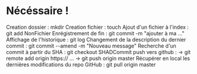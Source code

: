 # Nécéssaire ! 
Creation dossier : mkdir 
Creation fichier : touch 
Ajout d'un fichier à l'index : git add NonFichier 
Enrégistrement de fin : git commit -m "ajouter à ma ..."
Affichage de l'historique : git log 
Changement de la description du dernier commit : git commit --amend -m "Nouveau message"
Recherche d'un commit à partir du SHA : git checkout SHADCommit
push vers github :
  -> git remote add origin https:// ...
  -> git push origin master 
Récupérer en local les dernières modifications du repo GitHub : git pull origin master 
